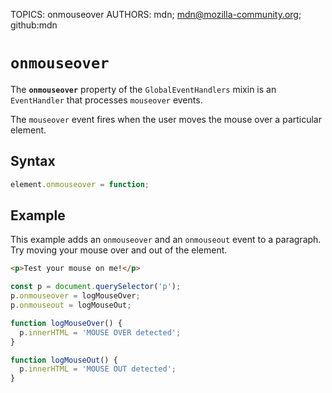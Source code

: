 TOPICS: onmouseover
AUTHORS: mdn; mdn@mozilla-community.org; github:mdn

# `onmouseover`

The **`onmouseover`** property of the `GlobalEventHandlers` mixin is an `EventHandler` that
processes `mouseover` events.

The `mouseover` event fires when the user moves the mouse over a particular element.

## Syntax

```javascript
element.onmouseover = function;
```

## Example

This example adds an `onmouseover` and an `onmouseout` event to a paragraph. Try moving your mouse
over and out of the element.

```html
<p>Test your mouse on me!</p>
```

```javascript
const p = document.querySelector('p');
p.onmouseover = logMouseOver;
p.onmouseout = logMouseOut;

function logMouseOver() {
  p.innerHTML = 'MOUSE OVER detected';
}

function logMouseOut() {
  p.innerHTML = 'MOUSE OUT detected';
}
```
